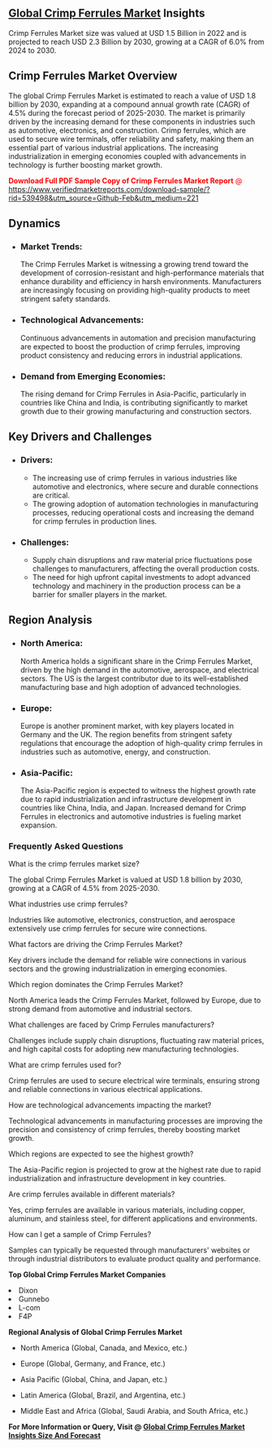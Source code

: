 <h2><a href="https://www.verifiedmarketreports.com/download-sample/?rid=539498&amp;utm_source=Github&amp;utm_medium=221" target="_blank">Global Crimp Ferrules Market</a> Insights</h2><p>Crimp Ferrules Market size was valued at USD 1.5 Billion in 2022 and is projected to reach USD 2.3 Billion by 2030, growing at a CAGR of 6.0% from 2024 to 2030.</p><p> <h2>Crimp Ferrules Market Overview</h2> <p>The global Crimp Ferrules Market is estimated to reach a value of USD 1.8 billion by 2030, expanding at a compound annual growth rate (CAGR) of 4.5% during the forecast period of 2025-2030. The market is primarily driven by the increasing demand for these components in industries such as automotive, electronics, and construction. Crimp ferrules, which are used to secure wire terminals, offer reliability and safety, making them an essential part of various industrial applications. The increasing industrialization in emerging economies coupled with advancements in technology is further boosting market growth.</p> <p><p><span class=""><span style="color: #ff0000;"><strong>Download Full PDF Sample Copy of Crimp Ferrules Market Report</strong> @ </span><a href="https://www.verifiedmarketreports.com/download-sample/?rid=539498&amp;utm_source=Github-Feb&amp;utm_medium=221" target="_blank">https://www.verifiedmarketreports.com/download-sample/?rid=539498&amp;utm_source=Github-Feb&amp;utm_medium=221</a></span></p></p> <h2>Dynamics</h2> <ul> <li><h3>Market Trends:</h3> The Crimp Ferrules Market is witnessing a growing trend toward the development of corrosion-resistant and high-performance materials that enhance durability and efficiency in harsh environments. Manufacturers are increasingly focusing on providing high-quality products to meet stringent safety standards.</li> <li><h3>Technological Advancements:</h3> Continuous advancements in automation and precision manufacturing are expected to boost the production of crimp ferrules, improving product consistency and reducing errors in industrial applications.</li> <li><h3>Demand from Emerging Economies:</h3> The rising demand for Crimp Ferrules in Asia-Pacific, particularly in countries like China and India, is contributing significantly to market growth due to their growing manufacturing and construction sectors.</li> </ul> <h2>Key Drivers and Challenges</h2> <ul> <li><h3>Drivers:</h3> <ul> <li>The increasing use of crimp ferrules in various industries like automotive and electronics, where secure and durable connections are critical.</li> <li>The growing adoption of automation technologies in manufacturing processes, reducing operational costs and increasing the demand for crimp ferrules in production lines.</li> </ul> </li> <li><h3>Challenges:</h3> <ul> <li>Supply chain disruptions and raw material price fluctuations pose challenges to manufacturers, affecting the overall production costs.</li> <li>The need for high upfront capital investments to adopt advanced technology and machinery in the production process can be a barrier for smaller players in the market.</li> </ul> </li> </ul> <h2>Region Analysis</h2> <ul> <li><h3>North America:</h3> North America holds a significant share in the Crimp Ferrules Market, driven by the high demand in the automotive, aerospace, and electrical sectors. The US is the largest contributor due to its well-established manufacturing base and high adoption of advanced technologies.</li> <li><h3>Europe:</h3> Europe is another prominent market, with key players located in Germany and the UK. The region benefits from stringent safety regulations that encourage the adoption of high-quality crimp ferrules in industries such as automotive, energy, and construction.</li> <li><h3>Asia-Pacific:</h3> The Asia-Pacific region is expected to witness the highest growth rate due to rapid industrialization and infrastructure development in countries like China, India, and Japan. Increased demand for Crimp Ferrules in electronics and automotive industries is fueling market expansion.</li> </ul> <h3>Frequently Asked Questions</h3> <p>What is the crimp ferrules market size?</p> <p>The global Crimp Ferrules Market is valued at USD 1.8 billion by 2030, growing at a CAGR of 4.5% from 2025-2030.</p> <p>What industries use crimp ferrules?</p> <p>Industries like automotive, electronics, construction, and aerospace extensively use crimp ferrules for secure wire connections.</p> <p>What factors are driving the Crimp Ferrules Market?</p> <p>Key drivers include the demand for reliable wire connections in various sectors and the growing industrialization in emerging economies.</p> <p>Which region dominates the Crimp Ferrules Market?</p> <p>North America leads the Crimp Ferrules Market, followed by Europe, due to strong demand from automotive and industrial sectors.</p> <p>What challenges are faced by Crimp Ferrules manufacturers?</p> <p>Challenges include supply chain disruptions, fluctuating raw material prices, and high capital costs for adopting new manufacturing technologies.</p> <p>What are crimp ferrules used for?</p> <p>Crimp ferrules are used to secure electrical wire terminals, ensuring strong and reliable connections in various electrical applications.</p> <p>How are technological advancements impacting the market?</p> <p>Technological advancements in manufacturing processes are improving the precision and consistency of crimp ferrules, thereby boosting market growth.</p> <p>Which regions are expected to see the highest growth?</p> <p>The Asia-Pacific region is projected to grow at the highest rate due to rapid industrialization and infrastructure development in key countries.</p> <p>Are crimp ferrules available in different materials?</p> <p>Yes, crimp ferrules are available in various materials, including copper, aluminum, and stainless steel, for different applications and environments.</p> <p>How can I get a sample of Crimp Ferrules?</p> <p>Samples can typically be requested through manufacturers' websites or through industrial distributors to evaluate product quality and performance.</p> </p><p><strong>Top Global Crimp Ferrules Market Companies</strong></p><div data-test-id=""><p><li>Dixon</li><li> Gunnebo</li><li> L-com</li><li> F4P</li></p><div><strong>Regional Analysis of&nbsp;Global Crimp Ferrules Market</strong></div><ul><li dir="ltr"><p dir="ltr">North America&nbsp;(Global, Canada, and Mexico, etc.)</p></li><li dir="ltr"><p dir="ltr">Europe (Global, Germany, and France, etc.)</p></li><li dir="ltr"><p dir="ltr">Asia Pacific&nbsp;(Global, China, and Japan, etc.)</p></li><li dir="ltr"><p dir="ltr">Latin America&nbsp;(Global, Brazil, and Argentina, etc.)</p></li><li dir="ltr">Middle East and Africa&nbsp;(Global, Saudi Arabia, and South Africa, etc.)</li></ul><p><strong>For More Information or Query, Visit @&nbsp;</strong><strong><a href="https://www.verifiedmarketreports.com/product/crimp-ferrules-market-size-and-forecast/?utm_source=Github&amp;utm_medium=221" target="_blank">Global Crimp Ferrules Market Insights Size And Forecast</a></strong></p></div>
